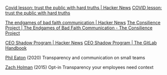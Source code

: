 
[Covid lesson: trust the public with hard truths | Hacker News](https://news.ycombinator.com/item?id=28841177)
[COVID lesson: trust the public with hard truths](https://www.nature.com/articles/d41586-021-02758-2)

[The endgames of bad faith communication | Hacker News](https://news.ycombinator.com/item?id=30997666)
[The Consilience Project | The Endgames of Bad Faith Communication - The Consilience Project](https://consilienceproject.org/the-endgames-of-bad-faith-communication/)

[CEO Shadow Program | Hacker News](https://news.ycombinator.com/item?id=32445192)
[CEO Shadow Program | The GitLab Handbook](https://handbook.gitlab.com/handbook/ceo/shadow/)

[Phil Eaton](https://notes.eatonphil.com/transparency-and-communication-on-small-teams.html)
(2020) Transparency and communication on small teams

[Zach Holman](https://zachholman.com/posts/opt-in-transparency/)
(2015) Opt-in Transparency
your employees need context
